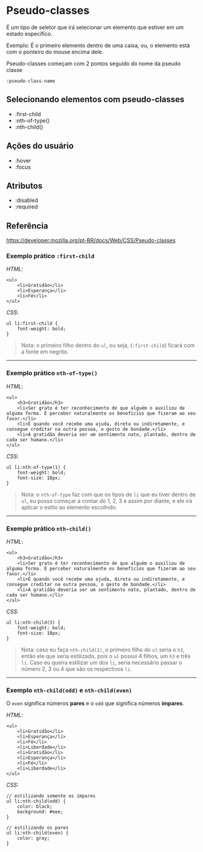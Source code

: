 # Pseudo-classes

É um tipo de seletor que irá selecionar um elemento que estiver em um estado específico.

Exemplo: É o primeiro elemento dentro de uma caixa, ou, o elemento está com o ponteiro do mouse encima dele.

Pseudo-classes começam com 2 pontos seguido do nome da pseudo classe

`:pseudo-class-name`

## Selecionando elementos com pseudo-classes

* :first-child
* :nth-of-type()
* :nth-child()

## Ações do usuário 

* :hover
* :focus

## Atributos 

* :disabled
* :required

## Referência

https://developer.mozilla.org/pt-BR/docs/Web/CSS/Pseudo-classes

### Exemplo prático `:first-child`

*HTML*:

    <ul>
    	<li>Gratidão</li>
    	<li>Esperança</li>
    	<li>Fé</li>
    </ul>

*CSS*:

    ul li:first-child {
    	font-weight: bold;
    }

> Nota: o primeiro filho dentro do `ul`, ou seja, (`:first-child`) ficará com a fonte em negrito.

----
### Exemplo prático `nth-of-type()`

*HTML*:

    <ul>
    	<h3>Gratidão</h3>
    	<li>Ser grato é ter reconhecimento de que alguém o auxiliou de alguma forma. É perceber naturalmente os benefícios que fizeram ao seu favor.</li>
    	<li>É quando você recebe uma ajuda, direta ou indiretamente, e consegue creditar na outra pessoa, o gesto de bondade.</li>
    	<li>A gratidão deveria ser um sentimento nato, plantado, dentro de cada ser humano.</li>
    </ul>

*CSS*:

    ul li:nth-of-type(1) {
    	font-weight: bold;
    	font-size: 18px;
    }

> Nota: o `nth-of-type` faz com que os tipos de `li` que eu tiver dentro de `ul`, eu posso começar a contar do 1, 2, 3 e assim por diante, e ele irá aplicar o estilo ao elemento escolhido.
---
### Exemplo prático `nth-child()`

*HTML*:

    <ul>
	    <h3>Gratidão</h3>
    	<li>Ser grato é ter reconhecimento de que alguém o auxiliou de alguma forma. É perceber naturalmente os benefícios que fizeram ao seu favor.</li>
    	<li>É quando você recebe uma ajuda, direta ou indiretamente, e consegue creditar na outra pessoa, o gesto de bondade.</li>
    	<li>A gratidão deveria ser um sentimento nato, plantado, dentro de cada ser humano.</li>
    </ul>

*CSS*:

    ul li:nth-child(3) {
    	font-weight: bold;
    	font-size: 18px;
    }
   

> Nota: caso eu faça `nth-child(1)`, o primeiro filho do `ul` seria o `h3`, então ele que seria estilizado, pois o `ul` possui 4 filhos, um `h3` e três `li`. Caso eu queira estilizar um dos `li`, seria necessário passar o número 2, 3 ou 4 que são os respectivos `li`.
---
### Exemplo `nth-child(odd)` e `nth-child(even)`

O `even` significa números **pares** e o `odd` que significa números **ímpares**.

*HTML*:

    <ul>
    	<li>Gratidão</li>
    	<li>Esperança</li>
    	<li>Fé</li>
    	<li>Liberdade</li>
    	<li>Gratidão</li>
    	<li>Esperança</li>
    	<li>Fé</li>
    	<li>Liberdade</li>
    </ul>
*CSS:*

    // estilizando somente os ímpares
    ul li:nth-child(odd) {
	    color: black;
	    background: #eee;
    }
    
    // estilizando os pares
    ul li:nth-child(even) {
		color: gray;
	}